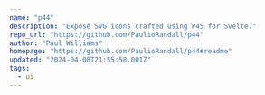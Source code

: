 ```yaml
---
name: "p44"
description: "Expose SVG icons crafted using P45 for Svelte."
repo_url: "https://github.com/PaulioRandall/p44"
author: "Paul Williams"
homepage: "https://github.com/PaulioRandall/p44#readme"
updated: "2024-04-08T21:55:58.001Z"
tags: 
  - ui
---
```

